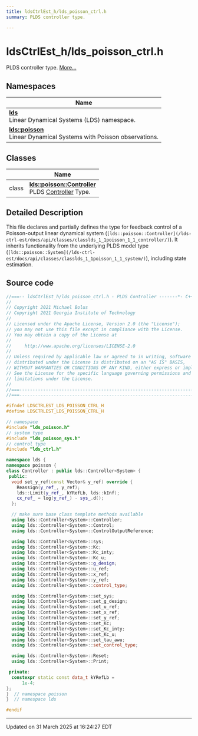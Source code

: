 ```yaml
---
title: ldsCtrlEst_h/lds_poisson_ctrl.h
summary: PLDS controller type. 

---
```


# ldsCtrlEst_h/lds_poisson_ctrl.h

PLDS controller type.  [More...](#detailed-description)



## Namespaces

| Name           |
| -------------- |
| **[lds](/lds-ctrl-est/docs/api/namespaces/namespacelds/)** <br>Linear Dynamical Systems (LDS) namespace.  |
| **[lds::poisson](/lds-ctrl-est/docs/api/namespaces/namespacelds_1_1poisson/)** <br>Linear Dynamical Systems with Poisson observations.  |

## Classes

|                | Name           |
| -------------- | -------------- |
| class | **[lds::poisson::Controller](/lds-ctrl-est/docs/api/classes/classlds_1_1poisson_1_1_controller/)** <br>PLDS [Controller]() Type.  |

## Detailed Description



This file declares and partially defines the type for feedback control of a Poisson-output linear dynamical system (`[lds::poisson::Controller](/lds-ctrl-est/docs/api/classes/classlds_1_1poisson_1_1_controller/)`). It inherits functionality from the underlying PLDS model type (`[lds::poisson::System](/lds-ctrl-est/docs/api/classes/classlds_1_1poisson_1_1_system/)`), including state estimation. 





## Source code

```cpp
//===-- ldsCtrlEst_h/lds_poisson_ctrl.h - PLDS Controller -------*- C++ -*-===//
//
// Copyright 2021 Michael Bolus
// Copyright 2021 Georgia Institute of Technology
//
// Licensed under the Apache License, Version 2.0 (the "License");
// you may not use this file except in compliance with the License.
// You may obtain a copy of the License at
//
//     http://www.apache.org/licenses/LICENSE-2.0
//
// Unless required by applicable law or agreed to in writing, software
// distributed under the License is distributed on an "AS IS" BASIS,
// WITHOUT WARRANTIES OR CONDITIONS OF ANY KIND, either express or implied.
// See the License for the specific language governing permissions and
// limitations under the License.
//
//===----------------------------------------------------------------------===//
//===----------------------------------------------------------------------===//

#ifndef LDSCTRLEST_LDS_POISSON_CTRL_H
#define LDSCTRLEST_LDS_POISSON_CTRL_H

// namespace
#include "lds_poisson.h"
// system type
#include "lds_poisson_sys.h"
// control type
#include "lds_ctrl.h"

namespace lds {
namespace poisson {
class Controller : public lds::Controller<System> {
 public:
  void set_y_ref(const Vector& y_ref) override {
    Reassign(y_ref_, y_ref);
    lds::Limit(y_ref_, kYRefLb, lds::kInf);
    cx_ref_ = log(y_ref_) - sys_.d();
  };

  // make sure base class template methods available
  using lds::Controller<System>::Controller;
  using lds::Controller<System>::Control;
  using lds::Controller<System>::ControlOutputReference;

  using lds::Controller<System>::sys;
  using lds::Controller<System>::Kc;
  using lds::Controller<System>::Kc_inty;
  using lds::Controller<System>::Kc_u;
  using lds::Controller<System>::g_design;
  using lds::Controller<System>::u_ref;
  using lds::Controller<System>::x_ref;
  using lds::Controller<System>::y_ref;
  using lds::Controller<System>::control_type;

  using lds::Controller<System>::set_sys;
  using lds::Controller<System>::set_g_design;
  using lds::Controller<System>::set_u_ref;
  using lds::Controller<System>::set_x_ref;
  using lds::Controller<System>::set_y_ref;
  using lds::Controller<System>::set_Kc;
  using lds::Controller<System>::set_Kc_inty;
  using lds::Controller<System>::set_Kc_u;
  using lds::Controller<System>::set_tau_awu;
  using lds::Controller<System>::set_control_type;

  using lds::Controller<System>::Reset;
  using lds::Controller<System>::Print;

 private:
  constexpr static const data_t kYRefLb =
      1e-4;  
};
}  // namespace poisson
}  // namespace lds

#endif
```


-------------------------------

Updated on 31 March 2025 at 16:24:27 EDT
